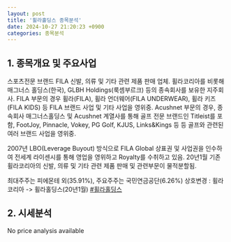 ```yaml
---
layout: post
title: '휠라홀딩스 종목분석'
date: 2024-10-27 21:20:23 +0900
categories: 종목분석
---
```


## 1. 종목개요 및 주요사업

스포츠전문 브랜드 FILA 신발, 의류 및 기타 관련 제품 판매 업체. 휠라코리아를 비롯해 매그너스 홀딩스(한국), GLBH Holdings(룩셈부르크) 등의 종속회사를 보유한 지주회사. FILA 부문의 경우 휠라(FILA), 휠라 언더웨어(FILA UNDERWEAR), 휠라 키즈(FILA KIDS) 등 FILA 브랜드 사업 및 기타 사업을 영위중. Acushnet 부문의 경우, 종속회사 매그너스홀딩스 및 Acushnet 계열사를 통해 골프 전문 브랜드인 Titleist를 포함, FootJoy, Pinnacle,  Vokey, PG Golf, KJUS, Links&Kings 등 등 골프와 관련된 여러 브랜드 사업을 영위중.

2007년 LBO(Leverage Buyout) 방식으로 FILA Global 상표권 및 사업권을 인수하여 전세계 라이센시를 통해 영업을 영위하고 Royalty를 수취하고 있음. 20년1월 기존 휠라코리아의 신발, 의류 및 기타 관련 제품 판매 및 관련부문이 물적분할됨.

최대주주는 피에몬테 외(35.91%), 주요주주는 국민연금공단(6.26%) 상호변경 : 휠라코리아 -> 휠라홀딩스(20년1월)
[#휠라홀딩스](#)

## 2. 시세분석

No price analysis available
